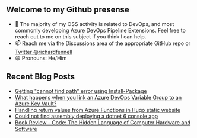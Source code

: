 ## Welcome to my Github presense

- 💬 The majority of my OSS activity is related to DevOps, and most commonly developing Azure DevOps Pipeline Extensions. Feel free to reach out to me on this subject if you think I can help.
- 📫 Reach me via the Discussions area of the appropriate GitHub repo or [Twitter @richardfennell](https://twitter.com/richardfennell)
- 😄 Pronouns: He/Him

## Recent Blog Posts
<!-- BLOG-POST-LIST:START -->
- [Getting &quot;cannot find path&quot; error using Install-Package](https://blogs.blackmarble.co.uk/rfennell/getting-cannot-find-path-error-using-install-package/)
- [What happens when you link an Azure DevOps Variable Group to an Azure Key Vault?](https://blogs.blackmarble.co.uk/rfennell/what-happens-when-you-link-a-variable-group-to-key-vault/)
- [Handling return values from Azure Functions in Hugo static website](https://blogs.blackmarble.co.uk/rfennell/hugo-static-website-azure-functions-and-return-values/)
- [Could not find assembly deploying a dotnet 6 console app](https://blogs.blackmarble.co.uk/rfennell/could-not-find-assembly-deploying-dotnet6-app/)
- [Book Review - Code: The Hidden Language of Computer Hardware and Software](https://blogs.blackmarble.co.uk/rfennell/code-the-hidden-language-of-computer-hardware-and-software/)
<!-- BLOG-POST-LIST:END -->


<!--
**rfennell/rfennell** is a ✨ _special_ ✨ repository because its `README.md` (this file) appears on your GitHub profile.

Here are some ideas to get you started:

- 🔭 I’m currently working on ...
- 🌱 I’m currently learning ...
- 👯 I’m looking to collaborate on ...
- 🤔 I’m looking for help with ...
- 💬 Ask me about ...
- 📫 How to reach me: ...
- 😄 Pronouns: ...
- ⚡ Fun fact: ...
-->

